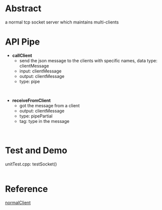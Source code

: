 # Abstract
a normal tcp socket server which maintains multi-clients

# API Pipe
* **callClient**  
    - send the json message to the clients with specific names, data type: clientMessage  
    - input: clientMessage  
    - output: clientMessage  
    - type: pipe  
</br>

* **receiveFromClient**  
    - got the message from a client  
    - output: clientMessage  
    - type: pipePartial  
    - tag: type in the message  
</br>

# Test and Demo
unitTest.cpp: testSocket()  
</br>

# Reference
[normalClient](normalClient.md)